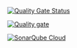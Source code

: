 [![Quality Gate Status](https://sonarcloud.io/api/project_badges/measure?project=HectorLMF_Repo-lo&metric=alert_status)](https://sonarcloud.io/summary/new_code?id=HectorLMF_Repo-lo)

[![Quality gate](https://sonarcloud.io/api/project_badges/quality_gate?project=HectorLMF_Repo-lo)](https://sonarcloud.io/summary/new_code?id=HectorLMF_Repo-lo)

[![SonarQube Cloud](https://sonarcloud.io/images/project_badges/sonarcloud-light.svg)](https://sonarcloud.io/summary/new_code?id=HectorLMF_Repo-lo)
